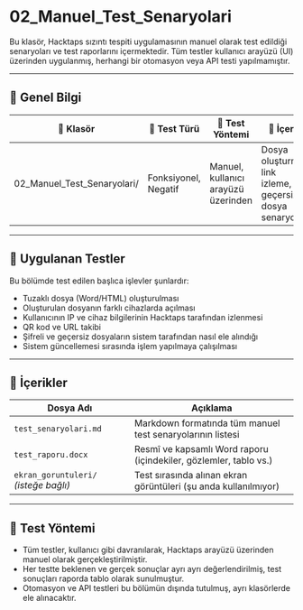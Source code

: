 #  02_Manuel_Test_Senaryolari

Bu klasör, Hacktaps sızıntı tespiti uygulamasının manuel olarak test edildiği senaryoları ve test raporlarını içermektedir. Tüm testler kullanıcı arayüzü (UI) üzerinden uygulanmış, herhangi bir otomasyon veya API testi yapılmamıştır.

---

## 📌 Genel Bilgi

| 📂 Klasör | 🧪 Test Türü | 🔧 Test Yöntemi | 📄 İçerik |
|-----------|--------------|------------------|----------|
| 02_Manuel_Test_Senaryolari/ | Fonksiyonel, Negatif | Manuel, kullanıcı arayüzü üzerinden | Dosya oluşturma, link izleme, geçersiz dosya senaryoları |

---

## 🧪 Uygulanan Testler

Bu bölümde test edilen başlıca işlevler şunlardır:

- Tuzaklı dosya (Word/HTML) oluşturulması
- Oluşturulan dosyanın farklı cihazlarda açılması
- Kullanıcının IP ve cihaz bilgilerinin Hacktaps tarafından izlenmesi
- QR kod ve URL takibi
- Şifreli ve geçersiz dosyaların sistem tarafından nasıl ele alındığı
- Sistem güncellemesi sırasında işlem yapılmaya çalışılması

---

## 📄 İçerikler

| Dosya Adı | Açıklama |
|-----------|----------|
| `test_senaryolari.md` | Markdown formatında tüm manuel test senaryolarının listesi |
| `test_raporu.docx`    | Resmî ve kapsamlı Word raporu (içindekiler, gözlemler, tablo vs.) |
| `ekran_goruntuleri/` *(isteğe bağlı)* | Test sırasında alınan ekran görüntüleri (şu anda kullanılmıyor) |

---

## 🧭 Test Yöntemi

- Tüm testler, kullanıcı gibi davranılarak, Hacktaps arayüzü üzerinden manuel olarak gerçekleştirilmiştir.
- Her testte beklenen ve gerçek sonuçlar ayrı ayrı değerlendirilmiş, test sonuçları raporda tablo olarak sunulmuştur.
- Otomasyon ve API testleri bu bölümün dışında tutulmuş, ayrı klasörlerde ele alınacaktır.
